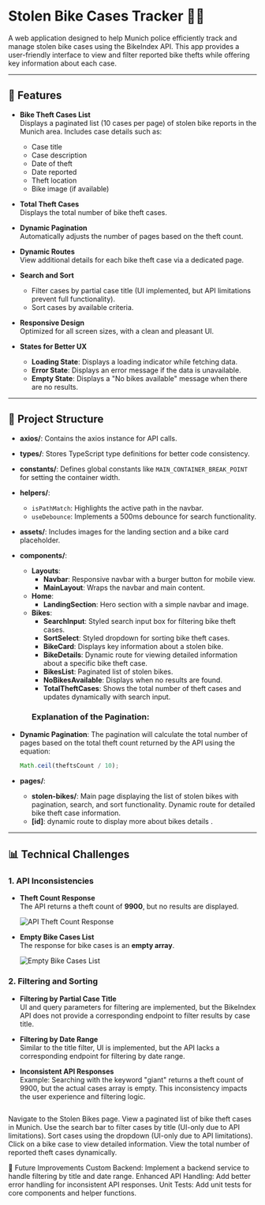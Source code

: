 # Stolen Bike Cases Tracker 🚴‍♂️

A web application designed to help Munich police efficiently track and manage stolen bike cases using the BikeIndex API. This app provides a user-friendly interface to view and filter reported bike thefts while offering key information about each case.

---

## 🚀 Features

- **Bike Theft Cases List**  
  Displays a paginated list (10 cases per page) of stolen bike reports in the Munich area. Includes case details such as:

  - Case title
  - Case description
  - Date of theft
  - Date reported
  - Theft location
  - Bike image (if available)

- **Total Theft Cases**  
  Displays the total number of bike theft cases.

- **Dynamic Pagination**  
  Automatically adjusts the number of pages based on the theft count.

- **Dynamic Routes**  
  View additional details for each bike theft case via a dedicated page.

- **Search and Sort**

  - Filter cases by partial case title (UI implemented, but API limitations prevent full functionality).
  - Sort cases by available criteria.

- **Responsive Design**  
  Optimized for all screen sizes, with a clean and pleasant UI.

- **States for Better UX**
  - **Loading State**: Displays a loading indicator while fetching data.
  - **Error State**: Displays an error message if the data is unavailable.
  - **Empty State**: Displays a "No bikes available" message when there are no results.

---

## 📂 Project Structure

- **axios/**: Contains the axios instance for API calls.
- **types/**: Stores TypeScript type definitions for better code consistency.
- **constants/**: Defines global constants like `MAIN_CONTAINER_BREAK_POINT` for setting the container width.
- **helpers/**:
  - `isPathMatch`: Highlights the active path in the navbar.
  - `useDebounce`: Implements a 500ms debounce for search functionality.
- **assets/**: Includes images for the landing section and a bike card placeholder.
- **components/**:
  - **Layouts**:
    - **Navbar**: Responsive navbar with a burger button for mobile view.
    - **MainLayout**: Wraps the navbar and main content.
  - **Home**:
    - **LandingSection**: Hero section with a simple navbar and image.
  - **Bikes**:
    - **SearchInput**: Styled search input box for filtering bike theft cases.
    - **SortSelect**: Styled dropdown for sorting bike theft cases.
    - **BikeCard**: Displays key information about a stolen bike.
    - **BikeDetails**: Dynamic route for viewing detailed information about a specific bike theft case.
    - **BikesList**: Paginated list of stolen bikes.
    - **NoBikesAvailable**: Displays when no results are found.
    - **TotalTheftCases**: Shows the total number of theft cases and updates dynamically with search input.
    ### Explanation of the Pagination:
- **Dynamic Pagination**: The pagination will calculate the total number of pages based on the total theft count returned by the API using the equation:

  ```js
  Math.ceil(theftsCount / 10);
  ```

- **pages/**:
  - **stolen-bikes/**: Main page displaying the list of stolen bikes with pagination, search, and sort functionality. Dynamic route for detailed bike theft case information.
  - **[id]**: dynamic route to display more about bikes details .

---

## 📊 Technical Challenges

### 1. **API Inconsistencies**

- **Theft Count Response**  
  The API returns a theft count of **9900**, but no results are displayed.

  ![API Theft Count Response](./assets/images/search-giant-count.png)

- **Empty Bike Cases List**  
  The response for bike cases is an **empty array**.

  ![Empty Bike Cases List](./assets/images/search-giant-empty.png)

### 2. **Filtering and Sorting**

- **Filtering by Partial Case Title**  
  UI and query parameters for filtering are implemented, but the BikeIndex API does not provide a corresponding endpoint to filter results by case title.
- **Filtering by Date Range**  
  Similar to the title filter, UI is implemented, but the API lacks a corresponding endpoint for filtering by date range.
- **Inconsistent API Responses**  
  Example: Searching with the keyword "giant" returns a theft count of 9900, but the actual cases array is empty. This inconsistency impacts the user experience and filtering logic.

  ```

  ```

Navigate to the Stolen Bikes page.
View a paginated list of bike theft cases in Munich.
Use the search bar to filter cases by title (UI-only due to API limitations).
Sort cases using the dropdown (UI-only due to API limitations).
Click on a bike case to view detailed information.
View the total number of reported theft cases dynamically.

🔮 Future Improvements
Custom Backend: Implement a backend service to handle filtering by title and date range.
Enhanced API Handling: Add better error handling for inconsistent API responses.
Unit Tests: Add unit tests for core components and helper functions.
